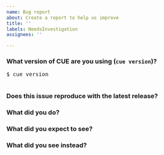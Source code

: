 ```yaml
---
name: Bug report
about: Create a report to help us improve
title: ''
labels: NeedsInvestigation
assignees: ''

---
```


<!--
Please answer these questions before submitting your issue. Thanks!
For questions please use one of our forums: https://cuelang.slack.com/
-->

### What version of CUE are you using (`cue version`)?

<pre>
$ cue version

</pre>

<!--
If you built from source, specify what git tag or commit was used.
-->

### Does this issue reproduce with the latest release?



### What did you do?

<!--
If possible, provide a recipe for reproducing the error.

For advice on how to create a good reproducer, please see:

https://github.com/cuelang/cue/wiki/Creating-test-or-performance-reproducers
-->



### What did you expect to see?



### What did you see instead?
